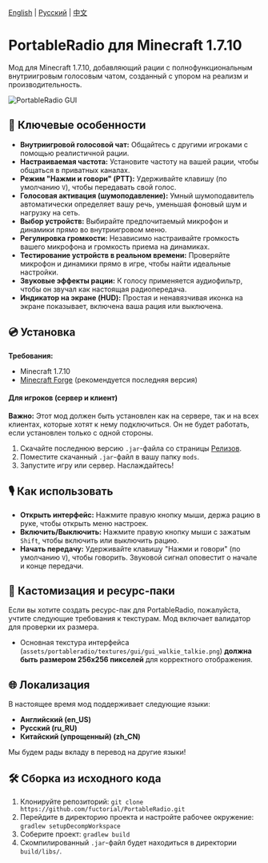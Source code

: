 [English](./README.md) | [Русский](./README_ru.md) | [中文](./README_zh.md)

# PortableRadio для Minecraft 1.7.10

Мод для Minecraft 1.7.10, добавляющий рации с полнофункциональным внутриигровым голосовым чатом, созданный с упором на реализм и производительность.

![PortableRadio GUI](https://i.imgur.com/s3TwICQ.png)

## 🌟 Ключевые особенности

*   **Внутриигровой голосовой чат:** Общайтесь с другими игроками с помощью реалистичной рации.
*   **Настраиваемая частота:** Установите частоту на вашей рации, чтобы общаться в приватных каналах.
*   **Режим "Нажми и говори" (PTT):** Удерживайте клавишу (по умолчанию `V`), чтобы передавать свой голос.
*   **Голосовая активация (шумоподавление):** Умный шумоподавитель автоматически определяет вашу речь, уменьшая фоновый шум и нагрузку на сеть.
*   **Выбор устройств:** Выбирайте предпочитаемый микрофон и динамики прямо во внутриигровом меню.
*   **Регулировка громкости:** Независимо настраивайте громкость вашего микрофона и громкость приема на динамиках.
*   **Тестирование устройств в реальном времени:** Проверяйте микрофон и динамики прямо в игре, чтобы найти идеальные настройки.
*   **Звуковые эффекты рации:** К голосу применяется аудиофильтр, чтобы он звучал как настоящая радиопередача.
*   **Индикатор на экране (HUD):** Простая и ненавязчивая иконка на экране показывает, включена ваша рация или выключена.

## 💿 Установка

**Требования:**
*   Minecraft 1.7.10
*   [Minecraft Forge](https://files.minecraftforge.net/net/minecraftforge/forge/index_1.7.10.html) (рекомендуется последняя версия)

#### Для игроков (сервер и клиент)

**Важно:** Этот мод должен быть установлен как на сервере, так и на всех клиентах, которые хотят к нему подключиться. Он не будет работать, если установлен только с одной стороны.

1.  Скачайте последнюю версию `.jar`-файла со страницы [Релизов](https://github.com/fuctorial/PortableRadio/releases).
2.  Поместите скачанный `.jar`-файл в вашу папку `mods`.
3.  Запустите игру или сервер. Наслаждайтесь!

## 🎙️ Как использовать

*   **Открыть интерфейс:** Нажмите правую кнопку мыши, держа рацию в руке, чтобы открыть меню настроек.
*   **Включить/Выключить:** Нажмите правую кнопку мыши с зажатым `Shift`, чтобы включить или выключить рацию.
*   **Начать передачу:** Удерживайте клавишу "Нажми и говори" (по умолчанию `V`), чтобы говорить. Звуковой сигнал оповестит о начале и конце передачи.

## 🎨 Кастомизация и ресурс-паки

Если вы хотите создать ресурс-пак для PortableRadio, пожалуйста, учтите следующие требования к текстурам. Мод включает валидатор для проверки их размера.

*   Основная текстура интерфейса (`assets/portableradio/textures/gui/gui_walkie_talkie.png`) **должна быть размером 256x256 пикселей** для корректного отображения.

## 🌐 Локализация

В настоящее время мод поддерживает следующие языки:
*   **Английский (en_US)**
*   **Русский (ru_RU)**
*   **Китайский (упрощенный) (zh_CN)**

Мы будем рады вкладу в перевод на другие языки!

## 🛠️ Сборка из исходного кода

1.  Клонируйте репозиторий: `git clone https://github.com/fuctorial/PortableRadio.git`
2.  Перейдите в директорию проекта и настройте рабочее окружение: `gradlew setupDecompWorkspace`
3.  Соберите проект: `gradlew build`
4.  Скомпилированный `.jar`-файл будет находиться в директории `build/libs/`.
